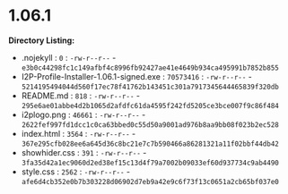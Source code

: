 1.06.1
======

**Directory Listing:**

 - .nojekyll : `0` : `-rw-r--r--` - `e3b0c44298fc1c149afbf4c8996fb92427ae41e4649b934ca495991b7852b855`
 - I2P-Profile-Installer-1.06.1-signed.exe : `70573416` : `-rw-r--r--` - `5214195494044d560f17ec78f41762b143451c301a7917345644465839f320db`
 - README.md : `818` : `-rw-r--r--` - `295e6ae01abbe4d2b1065d2afdfc61da4595f242fd5205ce3bce007f9c86f484`
 - i2plogo.png : `46661` : `-rw-r--r--` - `2622fef997fd1dcc1c0ca63bbed0c55d50a9001ad976b8aa9bb08f023b2ec528`
 - index.html : `3564` : `-rw-r--r--` - `367e295cfb028ee6a645d36c8bc21e7c7b590466a86281321a11f02bbf44db42`
 - showhider.css : `391` : `-rw-r--r--` - `3fa35d42a1ec9060d2ed38ef15c13d4f79a7002b09033ef60d937734c9ab4490`
 - style.css : `2562` : `-rw-r--r--` - `afe6d4cb352e0b7b303228d06902d7eb9a42e9c6f73f13c0651a2cb65bf037e0`
